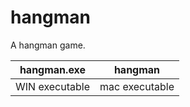 # hangman
A hangman game.

| hangman.exe | hangman |
| ----------- | ------- |
|WIN executable | mac executable |
